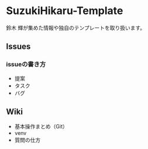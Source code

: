 # SuzukiHikaru-Template
鈴木 輝が集めた情報や独自のテンプレートを取り扱います。

## Issues
### issueの書き方
* 提案
* タスク
* バグ

## Wiki
* 基本操作まとめ（Git）
* venv
* 質問の仕方
